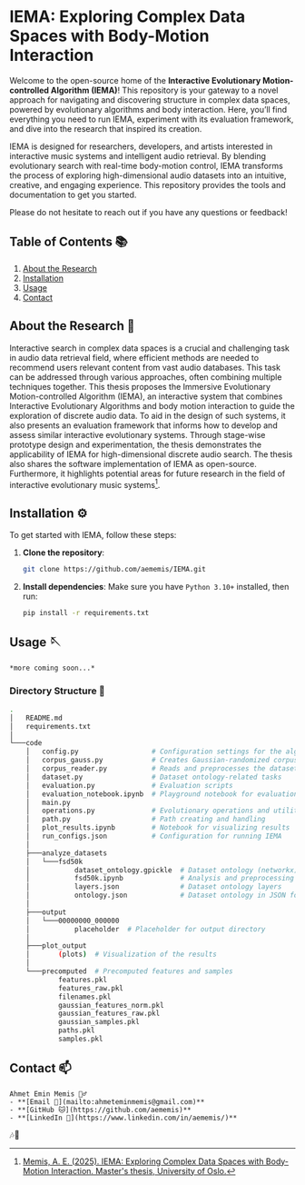 # IEMA: Exploring Complex Data Spaces with Body-Motion Interaction
<!-- > **Interactive Evolutionary Motion-controlled Algorithm 🎶🤖** -->

Welcome to the open-source home of the **Interactive Evolutionary Motion-controlled Algorithm (IEMA)**! This repository is your gateway to a novel approach for navigating and discovering structure in complex data spaces, powered by evolutionary algorithms and body interaction. Here, you’ll find everything you need to run IEMA, experiment with its evaluation framework, and dive into the research that inspired its creation.

IEMA is designed for researchers, developers, and artists interested in interactive music systems and intelligent audio retrieval. By blending evolutionary search with real-time body-motion control, IEMA transforms the process of exploring high-dimensional audio datasets into an intuitive, creative, and engaging experience. This repository provides the tools and documentation to get you started.

Please do not hesitate to reach out if you have any questions or feedback!

## Table of Contents 📚

1. [About the Research](#about)
2. [Installation](#installation)
3. [Usage](#usage)
4. [Contact](#contact)


## About the Research 📖

Interactive search in complex data spaces is a crucial and challenging task in audio data retrieval field, where efficient methods are needed to recommend users relevant content from vast audio databases. This task can be addressed through various approaches, often combining multiple techniques together. This thesis proposes the Immersive Evolutionary Motion-controlled Algorithm (IEMA), an interactive system that combines Interactive Evolutionary Algorithms and body motion interaction to guide the exploration of discrete audio data. To aid in the design of such systems, it also presents an evaluation framework that informs how to develop and assess similar interactive evolutionary systems. Through stage-wise prototype design and experimentation, the thesis demonstrates the applicability of IEMA for high-dimensional discrete audio search. The thesis also shares the software implementation of IEMA as open-source. Furthermore, it highlights potential areas for future research in the field of interactive evolutionary music systems[^1].

[^1]: [Memis, A. E. (2025). IEMA: Exploring Complex Data Spaces with Body-Motion Interaction. Master's thesis, University of Oslo.](https://www.duo.uio.no/)

## Installation ⚙️

To get started with IEMA, follow these steps:

1. **Clone the repository**:
    ```bash
    git clone https://github.com/aememis/IEMA.git
    ```

2. **Install dependencies**:
   Make sure you have `Python 3.10+` installed, then run:
   ```bash
   pip install -r requirements.txt
   ```

## Usage 🪡

    *more coming soon...*

### **Directory Structure** 📂

```bash
.
│   README.md
│   requirements.txt
│   
└───code
    │   config.py                  # Configuration settings for the algorithm
    │   corpus_gauss.py            # Creates Gaussian-randomized corpus
    │   corpus_reader.py           # Reads and preprocesses the dataset
    │   dataset.py                 # Dataset ontology-related tasks
    │   evaluation.py              # Evaluation scripts
    │   evaluation_notebook.ipynb  # Playground notebook for evaluation
    │   main.py
    │   operations.py              # Evolutionary operations and utilities
    │   path.py                    # Path creating and handling
    │   plot_results.ipynb         # Notebook for visualizing results
    │   run_configs.json           # Configuration for running IEMA
    │   
    ├───analyze_datasets
    │   └───fsd50k
    │           dataset_ontology.gpickle  # Dataset ontology (networkx)
    │           fsd50k.ipynb              # Analysis and preprocessing
    │           layers.json               # Dataset ontology layers
    │           ontology.json             # Dataset ontology in JSON format
    │
    ├───output
    │   └───00000000_000000
    │           placeholder  # Placeholder for output directory
    │
    ├───plot_output
    │       (plots)  # Visualization of the results
    │
    └───precomputed  # Precomputed features and samples
            features.pkl
            features_raw.pkl
            filenames.pkl
            gaussian_features_norm.pkl
            gaussian_features_raw.pkl
            gaussian_samples.pkl
            paths.pkl
            samples.pkl
```

## Contact 📫

    Ahmet Emin Memis 🤷‍♂️
    - **[Email 📨](mailto:ahmeteminmemis@gmail.com)**
    - **[GitHub 🐱](https://github.com/aememis)**
    - **[LinkedIn 💼](https://www.linkedin.com/in/aememis/)**

🎶🤖